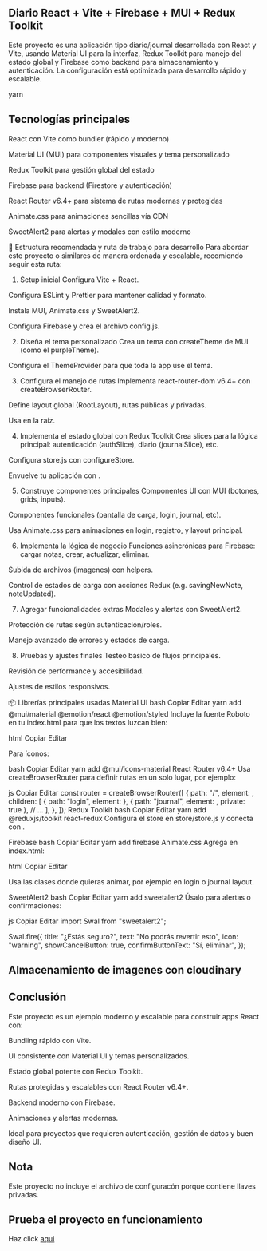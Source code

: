 ## Diario React + Vite + Firebase + MUI + Redux Toolkit

Este proyecto es una aplicación tipo diario/journal desarrollada con React y Vite, usando Material UI para la interfaz, Redux Toolkit para manejo del estado global y Firebase como backend para almacenamiento y autenticación. La configuración está optimizada para desarrollo rápido y escalable.

yarn

## Tecnologías principales

React con Vite como bundler (rápido y moderno)

Material UI (MUI) para componentes visuales y tema personalizado

Redux Toolkit para gestión global del estado

Firebase para backend (Firestore y autenticación)

React Router v6.4+ para sistema de rutas modernas y protegidas

Animate.css para animaciones sencillas vía CDN

SweetAlert2 para alertas y modales con estilo moderno

📂 Estructura recomendada y ruta de trabajo para desarrollo
Para abordar este proyecto o similares de manera ordenada y escalable, recomiendo seguir esta ruta:

1. Setup inicial
   Configura Vite + React.

Configura ESLint y Prettier para mantener calidad y formato.

Instala MUI, Animate.css y SweetAlert2.

Configura Firebase y crea el archivo config.js.

2. Diseña el tema personalizado
   Crea un tema con createTheme de MUI (como el purpleTheme).

Configura el ThemeProvider para que toda la app use el tema.

3. Configura el manejo de rutas
   Implementa react-router-dom v6.4+ con createBrowserRouter.

Define layout global (RootLayout), rutas públicas y privadas.

Usa <RouterProvider router={AppRouter} /> en la raíz.

4. Implementa el estado global con Redux Toolkit
   Crea slices para la lógica principal: autenticación (authSlice), diario (journalSlice), etc.

Configura store.js con configureStore.

Envuelve tu aplicación con <Provider store={store}>.

5. Construye componentes principales
   Componentes UI con MUI (botones, grids, inputs).

Componentes funcionales (pantalla de carga, login, journal, etc).

Usa Animate.css para animaciones en login, registro, y layout principal.

6. Implementa la lógica de negocio
   Funciones asincrónicas para Firebase: cargar notas, crear, actualizar, eliminar.

Subida de archivos (imagenes) con helpers.

Control de estados de carga con acciones Redux (e.g. savingNewNote, noteUpdated).

7. Agregar funcionalidades extras
   Modales y alertas con SweetAlert2.

Protección de rutas según autenticación/roles.

Manejo avanzado de errores y estados de carga.

8. Pruebas y ajustes finales
   Testeo básico de flujos principales.

Revisión de performance y accesibilidad.

Ajustes de estilos responsivos.

📦 Librerías principales usadas
Material UI
bash
Copiar
Editar
yarn add @mui/material @emotion/react @emotion/styled
Incluye la fuente Roboto en tu index.html para que los textos luzcan bien:

html
Copiar
Editar

<link rel="preconnect" href="https://fonts.googleapis.com" />
<link rel="preconnect" href="https://fonts.gstatic.com" crossorigin />
<link
  rel="stylesheet"
  href="https://fonts.googleapis.com/css2?family=Roboto:wght@300;400;500;700&display=swap"
/>
Para íconos:

bash
Copiar
Editar
yarn add @mui/icons-material
React Router v6.4+
Usa createBrowserRouter para definir rutas en un solo lugar, por ejemplo:

js
Copiar
Editar
const router = createBrowserRouter([
{
path: "/",
element: <RootLayout />,
children: [
{ path: "login", element: <LoginPage /> },
{ path: "journal", element: <JournalPage />, private: true },
// ...
],
},
]);
Redux Toolkit
bash
Copiar
Editar
yarn add @reduxjs/toolkit react-redux
Configura el store en store/store.js y conecta con <Provider>.

Firebase
bash
Copiar
Editar
yarn add firebase
Animate.css
Agrega en index.html:

html
Copiar
Editar

<link
  rel="stylesheet"
  href="https://cdnjs.cloudflare.com/ajax/libs/animate.css/4.1.1/animate.min.css"
/>
Usa las clases donde quieras animar, por ejemplo en login o journal layout.

SweetAlert2
bash
Copiar
Editar
yarn add sweetalert2
Úsalo para alertas o confirmaciones:

js
Copiar
Editar
import Swal from "sweetalert2";

Swal.fire({
title: "¿Estás seguro?",
text: "No podrás revertir esto",
icon: "warning",
showCancelButton: true,
confirmButtonText: "Sí, eliminar",
});

## Almacenamiento de imagenes con cloudinary

## Conclusión

Este proyecto es un ejemplo moderno y escalable para construir apps React con:

Bundling rápido con Vite.

UI consistente con Material UI y temas personalizados.

Estado global potente con Redux Toolkit.

Rutas protegidas y escalables con React Router v6.4+.

Backend moderno con Firebase.

Animaciones y alertas modernas.

Ideal para proyectos que requieren autenticación, gestión de datos y buen diseño UI.

## Nota

Este proyecto no incluye el archivo de configuracón porque contiene llaves privadas.

## Prueba el proyecto en funcionamiento

Haz click [aqui](https://zesty-lolly-990836.netlify.app/)
